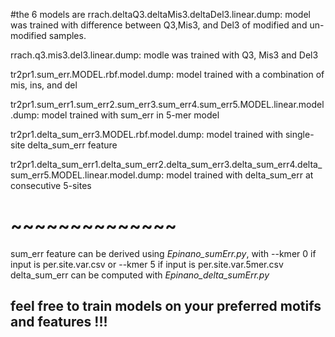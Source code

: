 #the 6 models are 
rrach.deltaQ3.deltaMis3.deltaDel3.linear.dump: model was trained with difference between Q3,Mis3, and Del3 of modified and un-modified samples.

rrach.q3.mis3.del3.linear.dump: modle was trained with Q3, Mis3 and Del3

tr2pr1.sum_err.MODEL.rbf.model.dump: model trained with a combination of mis, ins, and del 

tr2pr1.sum_err1.sum_err2.sum_err3.sum_err4.sum_err5.MODEL.linear.model.dump: model trained with sum_err in 5-mer model
 
tr2pr1.delta_sum_err3.MODEL.rbf.model.dump: model trained with single-site delta_sum_err feature

tr2pr1.delta_sum_err1.delta_sum_err2.delta_sum_err3.delta_sum_err4.delta_sum_err5.MODEL.linear.model.dump: model trained with delta_sum_err at consecutive 5-sites

# ~~~~~~~~~~~~~~
sum_err feature can be derived using *Epinano_sumErr.py*, with --kmer 0 if input is per.site.var.csv or --kmer 5 if input is per.site.var.5mer.csv
delta_sum_err can be computed with *Epinano_delta_sumErr.py*

## feel free to train models on your preferred motifs and features !!! 

